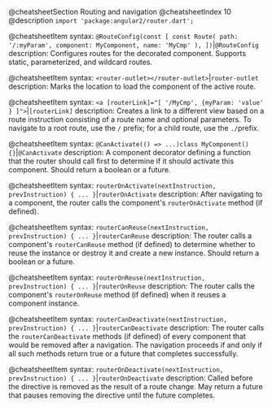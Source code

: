 @cheatsheetSection
Routing and navigation
@cheatsheetIndex 10
@description
`import 'package:angular2/router.dart';`


@cheatsheetItem
syntax:
`@RouteConfig(const [
  const Route(
      path: '/:myParam',
      component: MyComponent,
      name: 'MyCmp' ),
])`|`@RouteConfig`
description:
Configures routes for the decorated component. Supports static, parameterized, and wildcard routes.


@cheatsheetItem
syntax:
`<router-outlet></router-outlet>`|`router-outlet`
description:
Marks the location to load the component of the active route.


@cheatsheetItem
syntax:
`<a [routerLink]="[ '/MyCmp', {myParam: 'value' } ]">`|`[routerLink]`
description:
Creates a link to a different view based on a route instruction consisting of a route name and optional parameters. To navigate to a root route, use the `/` prefix; for a child route, use the `./`prefix.

@cheatsheetItem
syntax:
`@CanActivate(() => ...)class MyComponent() {}`|`@CanActivate`
description:
A component decorator defining a function that the router should call first to determine if it should activate this component. Should return a boolean or a future.


@cheatsheetItem
syntax:
`routerOnActivate(nextInstruction,
    prevInstruction) { ... }`|`routerOnActivate`
description:
After navigating to a component, the router calls the component's `routerOnActivate` method (if defined).


@cheatsheetItem
syntax:
`routerCanReuse(nextInstruction,
    prevInstruction) { ... }`|`routerCanReuse`
description:
The router calls a component's `routerCanReuse` method (if defined) to determine whether to reuse the instance or destroy it and create a new instance. Should return a boolean or a future.


@cheatsheetItem
syntax:
`routerOnReuse(nextInstruction,
    prevInstruction) { ... }`|`routerOnReuse`
description:
The router calls the component's `routerOnReuse` method (if defined) when it reuses a component instance.


@cheatsheetItem
syntax:
`routerCanDeactivate(nextInstruction,
    prevInstruction) { ... }`|`routerCanDeactivate`
description:
The router calls the `routerCanDeactivate` methods (if defined) of every component that would be removed after a navigation. The navigation proceeds if and only if all such methods return true or a future that completes successfully.


@cheatsheetItem
syntax:
`routerOnDeactivate(nextInstruction,
    prevInstruction) { ... }`|`routerOnDeactivate`
description:
Called before the directive is removed as the result of a route change. May return a future that pauses removing the directive until the future completes.
